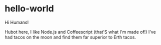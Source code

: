 # hello-world

Hi Humans!

Hubot here, I like Node.js and Coffeescript (that'S what I'm made of!)
I've had tacos on the moon and find them far superior to Erth tacos.
